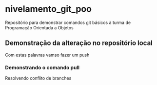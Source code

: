 # nivelamento_git_poo
Repositório para demonstrar comandos git básicos à turma de Programação Orientada a Objetos
## Demonstração da alteração no repositório local
Com estas palavras vamso fazer um push
### Demonstrando o comando pull
Resolvendo conflito de branches
